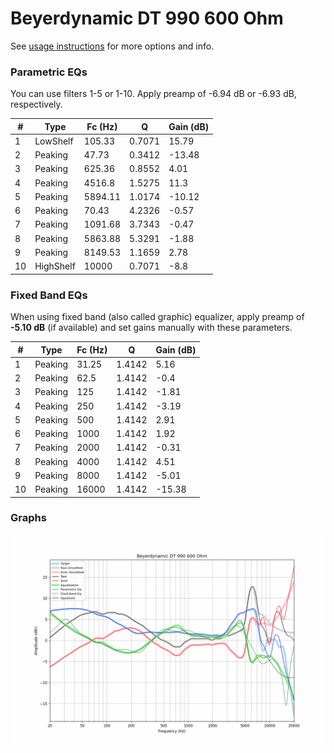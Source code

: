 # Beyerdynamic DT 990 600 Ohm
See [usage instructions](https://github.com/jaakkopasanen/AutoEq#usage) for more options and info.

### Parametric EQs
You can use filters 1-5 or 1-10. Apply preamp of -6.94 dB or -6.93 dB, respectively.

|   # | Type      |   Fc (Hz) |      Q |   Gain (dB) |
|-----|-----------|-----------|--------|-------------|
|   1 | LowShelf  |    105.33 | 0.7071 |       15.79 |
|   2 | Peaking   |     47.73 | 0.3412 |      -13.48 |
|   3 | Peaking   |    625.36 | 0.8552 |        4.01 |
|   4 | Peaking   |   4516.8  | 1.5275 |       11.3  |
|   5 | Peaking   |   5894.11 | 1.0174 |      -10.12 |
|   6 | Peaking   |     70.43 | 4.2326 |       -0.57 |
|   7 | Peaking   |   1091.68 | 3.7343 |       -0.47 |
|   8 | Peaking   |   5863.88 | 5.3291 |       -1.88 |
|   9 | Peaking   |   8149.53 | 1.1659 |        2.78 |
|  10 | HighShelf |  10000    | 0.7071 |       -8.8  |

### Fixed Band EQs
When using fixed band (also called graphic) equalizer, apply preamp of **-5.10 dB** (if available) and set gains manually with these parameters.

|   # | Type    |   Fc (Hz) |      Q |   Gain (dB) |
|-----|---------|-----------|--------|-------------|
|   1 | Peaking |     31.25 | 1.4142 |        5.16 |
|   2 | Peaking |     62.5  | 1.4142 |       -0.4  |
|   3 | Peaking |    125    | 1.4142 |       -1.81 |
|   4 | Peaking |    250    | 1.4142 |       -3.19 |
|   5 | Peaking |    500    | 1.4142 |        2.91 |
|   6 | Peaking |   1000    | 1.4142 |        1.92 |
|   7 | Peaking |   2000    | 1.4142 |       -0.31 |
|   8 | Peaking |   4000    | 1.4142 |        4.51 |
|   9 | Peaking |   8000    | 1.4142 |       -5.01 |
|  10 | Peaking |  16000    | 1.4142 |      -15.38 |

### Graphs
![](./Beyerdynamic%20DT%20990%20600%20Ohm.png)
